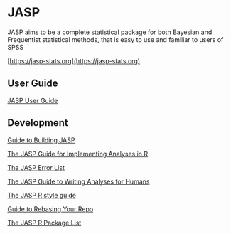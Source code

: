 
JASP
====

JASP aims to be a complete statistical package for both Bayesian and Frequentist statistical methods, that is easy to use and familiar to users of SPSS

[https://jasp-stats.org](https://jasp-stats.org)

User Guide
----------

[JASP User Guide](Docs/user-guide/index.md)

Development
-----------

[Guide to Building JASP](Docs/development/jasp-building-guide.md)

[The JASP Guide for Implementing Analyses in R](Docs/development/r-analyses-guide.md)

[The JASP Error List](Docs/development/jasp-error-list.md)

[The JASP Guide to Writing Analyses for Humans](Docs/development/jasp-human-guide.md)

[The JASP R style guide](Docs/development/r-style-guide.md)

[Guide to Rebasing Your Repo](Docs/development/git-guide.md)

[The JASP R Package List](Docs/development/jasp-r-packages-list.md)
